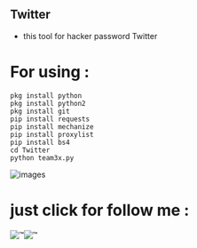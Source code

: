 ## Twitter
  
  - this tool for hacker password Twitter
  
  
  
# For using :
 ````
 pkg install python
 pkg install python2
 pkg install git
 pip install requests
 pip install mechanize
 pip install proxylist
 pip install bs4
 cd Twitter
 python team3x.py
 ````
 
![images](https://user-images.githubusercontent.com/70316694/100490766-0a3e2180-312f-11eb-8026-2eb584ba452d.png)

#  just click for follow me : 

![™](https://img.shields.io/badge/account%20-%20telegram-yellowred)![™](https:/YoutUbe.com/iraqhacker)
